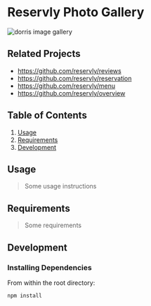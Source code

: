 # Reservly Photo Gallery

![dorris image gallery](https://i.imgur.com/cbXX0gO.gif)

## Related Projects

  - https://github.com/reservly/reviews
  - https://github.com/reservly/reservation
  - https://github.com/reservly/menu
  - https://github.com/reservly/overview

## Table of Contents

1. [Usage](#Usage)
1. [Requirements](#requirements)
1. [Development](#development)

## Usage

> Some usage instructions

## Requirements

> Some requirements

## Development

### Installing Dependencies

From within the root directory:

```sh
npm install 
```
